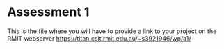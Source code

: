 # Assessment 1
This is the file where you will have to provide a link to your project on the RMIT webserver
https://titan.csit.rmit.edu.au/~s3921946/wp/a1/

